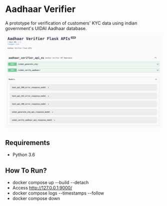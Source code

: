 # Aadhaar Verifier

A prototype for verification of customers' KYC data using indian government's UIDAI Aadhaar database.

![aadhaar_api_info](./media/aadhaar_api_info.png)

## Requirements

- Python 3.6

## How To Run?

- docker compose up --build --detach
- Access <http://127.0.0.1:9000/>
- docker compose logs --timestamps --follow
- docker compose down
